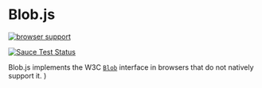 Blob.js
==============
[![browser support](https://travis-ci.org/chevett/Blob.js.svg)
](https://travis-ci.org/chevett/Blob.js)

[![Sauce Test Status](https://saucelabs.com/browser-matrix/mchevett.svg)](https://saucelabs.com/u/chevett)

Blob.js implements the W3C [`Blob`][1] interface in browsers that do
not natively support it.
)

  [1]: https://developer.mozilla.org/en-US/docs/Web/API/Blob
